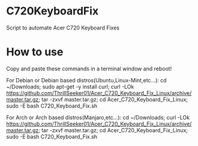# C720KeyboardFix
Script to automate Acer C720 Keyboard Fixes

# How to use
Copy and paste these commands in a terminal window and reboot!

For Debian or Debian based distros(Ubuntu,Linux-Mint,etc...):
cd ~/Downloads; sudo apt-get -y install curl; curl -LOk https://github.com/ThrillSeeker01/Acer_C720_Keyboard_Fix_Linux/archive/master.tar.gz; tar -zxvf master.tar.gz; cd 
Acer_C720_Keyboard_Fix_Linux; sudo -E bash C720_Keyboard_Fix.sh

For Arch or Arch based distros(Manjaro,etc...):
cd ~/Downloads; curl -LOk https://github.com/ThrillSeeker01/Acer_C720_Keyboard_Fix_Linux/archive/master.tar.gz; tar -zxvf master.tar.gz; cd 
Acer_C720_Keyboard_Fix_Linux; sudo -E bash C720_Keyboard_Fix.sh

